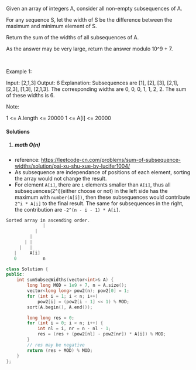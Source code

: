 Given an array of integers A, consider all non-empty subsequences of A.

For any sequence S, let the width of S be the difference between the maximum and minimum element of S.

Return the sum of the widths of all subsequences of A. 

As the answer may be very large, return the answer modulo 10^9 + 7.

 

Example 1:

Input: [2,1,3]
Output: 6
Explanation:
Subsequences are [1], [2], [3], [2,1], [2,3], [1,3], [2,1,3].
The corresponding widths are 0, 0, 0, 1, 1, 2, 2.
The sum of these widths is 6.
 

Note:

1 <= A.length <= 20000
1 <= A[i] <= 20000

#### Solutions

1. ##### math O(n)

- reference: https://leetcode-cn.com/problems/sum-of-subsequence-widths/solution/pai-xu-shu-xue-by-lucifer1004/
- As subsequence are independance of positions of each element, sorting the array would not change the result.
- For element `A[i]`, there are `i` elements smaller than `A[i]`, thus all subsequences(2^i)(either choose or not) in the left side has the maximum with `number(A[i])`, then these subsequences would contribute `2^i * A[i]` to the final result. The same for subsequences in the right, the contribution are `-2^(n - i - 1) * A[i]`.

```cpp
Sorted array in ascending order.
              |
           |
         |
       | |
     |   |
   |     A[i]
   0          n
```


```cpp
class Solution {
public:
    int sumSubseqWidths(vector<int>& A) {
        long long MOD = 1e9 + 7, n = A.size();
        vector<long long> pow2(n); pow2[0] = 1;
        for (int i = 1; i < n; i++)
            pow2[i] = (pow2[i - 1] << 1) % MOD;
        sort(A.begin(), A.end());

        long long res = 0;
        for (int i = 0; i < n; i++) {
            int nl = i, nr = n - nl - 1;
            res = (res + (pow2[nl] - pow2[nr]) * A[i]) % MOD;
        }
        // res may be negative
        return (res + MOD) % MOD;
    }
};
```